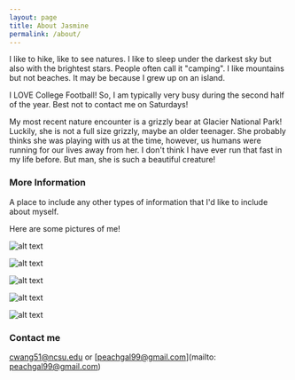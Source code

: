 ```yaml
---
layout: page
title: About Jasmine
permalink: /about/
---
```


I like to hike, like to see natures. I like to sleep under the darkest sky but also with the brightest stars. People often call it "camping". I like mountains but not beaches. It may be because I grew up on an island. 

I LOVE College Football! So, I am typically very busy during the second half of the year. Best not to contact me on Saturdays!

My most recent nature encounter is a grizzly bear at Glacier National Park! Luckily, she is not a full size grizzly, maybe an older teenager. She probably thinks she was playing with us at the time, however, us humans were running for our lives away from her. I don't think I have ever run that fast in my life before. But man, she is such a beautiful creature!

### More Information

A place to include any other types of information that I'd like to include about myself.

Here are some pictures of me!

![alt text](C:\Users\peach\Documents\ST558\ST558_blogpost2\jas1.png "Jas Pic 1")

![alt text](C:/Users/peach/Documents/ST558/ST558_blogpost2/jas2.png "Jas Pic 2")

![alt text](C:/Users/peach/Documents/ST558/ST558_blogpost2/jas3.png "Jas Pic 3")

![alt text](C:/Users/peach/Documents/ST558/ST558_blogpost2/jas4.png "Jas Pic 4")

![alt text](C:/Users/peach/Documents/ST558/ST558_blogpost2/jas5.png "Jas Pic 5")

### Contact me

[cwang51@ncsu.edu](mailto:cwang51@ncsu.edu) 
or 
[peachgal99@gmail.com](mailto: peachgal99@gmail.com)
